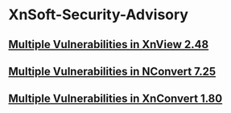 # XnSoft-Security-Advisory

## [Multiple Vulnerabilities in XnView 2.48](https://github.com/JsHuang/XnSoft-Security-Advisory/blob/master/XnView/Multiple%20Vulnerabilities%20in%20XnView%202.48%20.md)

## [Multiple Vulnerabilities in NConvert 7.25](https://github.com/JsHuang/XnSoft-Security-Advisory/blob/master/NConvert/Multiple%20Vulnerabilities%20in%20NConvert%207.25%20.md)

## [Multiple Vulnerabilities in XnConvert 1.80](https://github.com/JsHuang/XnSoft-Security-Advisory/blob/master/XnConvert/Multiple%20Vulnerabilities%20in%20XnConvert%201.80%20.md)

